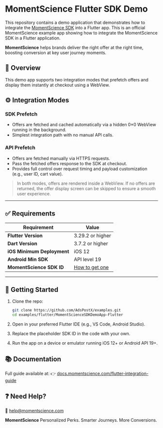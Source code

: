# MomentScience Flutter SDK Demo

This repository contains a demo application that demonstrates how to integrate the [MomentScience SDK](https://docs.momentscience.com/flutter-integration-guide) into a Flutter app.
This is an official MomentScience example app showing how to integrate the MomentScience SDK in a Flutter application.

**MomentScience** helps brands deliver the right offer at the right time, boosting conversion at key user journey moments.



## 📖 Overview

This demo app supports two integration modes that prefetch offers and display them instantly at checkout using a WebView.



## ⚙️ Integration Modes

### SDK Prefetch

* Offers are fetched and cached automatically via a hidden 0×0 WebView running in the background.
* Simplest integration path with no manual API calls.

### API Prefetch

* Offers are fetched manually via HTTPS requests.
* Pass the fetched offers response to the SDK at checkout.
* Provides full control over request timing and payload customization (e.g., user ID, cart value).

> In both modes, offers are rendered inside a WebView. If no offers are returned, the offer display screen can be skipped to ensure a smooth user experience.

---

## ✅ Requirements

| Requirement                | Value                                                                |
| -------------------------- | -------------------------------------------------------------------- |
| **Flutter Version**        | 3.29.2 or higher                                                     |
| **Dart Version**           | 3.7.2 or higher                                                      |
| **iOS Minimum Deployment** | iOS 12                                                               |
| **Android Min SDK**        | API level 19                                                         |
| **MomentScience SDK ID**   | [How to get one](https://docs.momentscience.com/getting-your-sdk-id) |

---

## 🚀 Getting Started

1. Clone the repo:

   ```bash
   git clone https://github.com/AdsPostX/examples.git
   cd examples/flutter/MomentScienceSDKDemoApp-Flutter
   ```
2. Open in your preferred Flutter IDE (e.g., VS Code, Android Studio).
3. Replace the placeholder SDK ID in the code with your own.
4. Run the app on a device or emulator running iOS 12+ or Android API 19+.


## 📚 Documentation

Full guide available at:
👉 [docs.momentscience.com/flutter-integration-guide](https://docs.momentscience.com/flutter-integration-guide)



## ❓ Need Help?

📧 [help@momentscience.com](mailto:help@momentscience.com)


**MomentScience** Personalized Perks. Smarter Journeys. More Conversions.